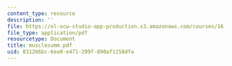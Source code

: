 ```yaml
---
content_type: resource
description: ''
file: https://ol-ocw-studio-app-production.s3.amazonaws.com/courses/16-423j-aerospace-biomedical-and-life-support-engineering-spring-2006/831266bc6ea0e471209f890af1158dfa_musclesumm.pdf
file_type: application/pdf
resourcetype: Document
title: musclesumm.pdf
uid: 831266bc-6ea0-e471-209f-890af1158dfa
---
```

